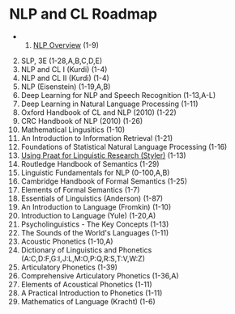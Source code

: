 # NLP and CL Roadmap

* 1. [NLP Overview](https://nlpoverview.com/) (1-9)
2. SLP, 3E (1-28,A,B,C,D,E)
3. NLP and CL I (Kurdi) (1-4)
4. NLP and CL II (Kurdi) (1-4)
5. NLP (Eisenstein) (1-19,A,B)
6. Deep Learning for NLP and Speech Recognition (1-13,A-L)
7. Deep Learning in Natural Language Processing (1-11)
8. Oxford Handbook of CL and NLP (2010) (1-22)
9. CRC Handbook of NLP (2010) (1-26)
10. Mathematical Lingusitics (1-10)
11. An Introduction to Information Retrieval (1-21)
12. Foundations of Statistical Natural Language Processing (1-16)
13. [Using Praat for Linguistic Research (Styler)](https://wstyler.ucsd.edu/praat/UsingPraatforLinguisticResearchLatest.pdf) (1-13)
14. Routledge Handbook of Semantics (1-29)
15. Linguistic Fundamentals for NLP (0-100,A,B)
16. Cambridge Handbook of Formal Semantics (1-25)
17. Elements of Formal Semantics (1-7)
18. Essentials of Linguistics (Anderson) (1-87)
19. An Introduction to Language (Fromkin) (1-10)
20. Introduction to Language (Yule) (1-20,A)
21. Psycholinguistics - The Key Concepts (1-13)
22. The Sounds of the World's Languages (1-11)
23. Acoustic Phonetics (1-10,A)
24. Dictionary of Linguistics and Phonetics (A:C,D:F,G:I,J:L,M:O,P:Q,R:S,T:V,W:Z)
25. Articulatory Phonetics (1-39)
26. Comprehensive Articulatory Phonetics (1-36,A)
27. Elements of Acoustical Phonetics (1-11)
28. A Practical Introduction to Phonetics (1-11)
29. Mathematics of Language (Kracht) (1-6)